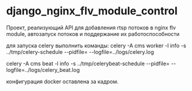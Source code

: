 # django_nginx_flv_module_control
Проект, реализующий API для добавления rtsp потоков в nginx flv module, автозапуск потоков и поддержание их работоспособности

для запуска celery выполнить команды:
celery -A cms worker -l info -s ../tmp/celery-schedule --pidfile= --logfile=../logs/celery.log

celery -A cms beat -l info -s ../tmp/celerybeat-schedule --pidfile= --logfile=../logs/celery_beat.log

конфигурация docker оставлена за кадром.
